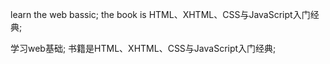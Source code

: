 learn the web bassic;
the book is HTML、XHTML、CSS与JavaScript入门经典;


学习web基础;
书籍是HTML、XHTML、CSS与JavaScript入门经典;
